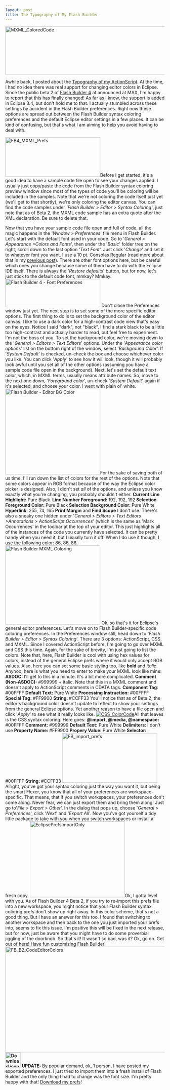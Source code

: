 ```yaml
---
layout: post
title: The Typography of My Flash Builder
---
```


<p><a href="/images/MXML_ColoredCode.png"><img title="MXML_ColoredCode" src="/images/MXML_ColoredCode.png" alt="MXML_ColoredCode" width="511" height="152"/></a></p>
<p>Awhile back, I posted about the <a title="Commented Out - The Typography of My ActionScript" href="http://kevinsuttle.com/2009/06/30/the-typography-of-my-actionscript/">Typography of my ActionScript</a>. At the time, I had no idea there was real support for changing editor colors in Eclipse. Since the public beta 2 of <a title="Adobe Labs - Flash Builder 4" href="http://labs.adobe.com/technologies/flashbuilder4/">Flash Builder 4</a> at announced at MAX, I'm happy to report that this has finally changed! As far as I know, the support is added in Eclipse 3.4, but don't hold me to that. I actually stumbled across these settings by accident in the Flash Builder preferences. Right now these options are spread out between the Flash Builder syntax coloring preferences and the default Eclipse editor settings in a few places. It can be kind of confusing, but that's what I am aiming to help you avoid having to deal with. </p>
<p><a href="/images/FB4_MXML_Prefs.png"><img title="FB4_MXML_Prefs" src="/images/FB4_MXML_Prefs-300x125.png" alt="FB4_MXML_Prefs" width="300" height="125"/></a>Before I get started, it's a good idea to have a sample code file open to see your changes applied. I usually just copy/paste the code from the Flash Builder syntax coloring preview window since most of the types of code you'll be coloring will be included in the samples. Note that we're not coloring the code itself just yet (we'll get to that shortly), we're only coloring the editor canvas. You can find the code samples under <em>'Flash Builder &gt; Editor &gt; Syntax Coloring'</em>, just note that as of Beta 2, the MXML code sample has an extra quote after the XML declaration. Be sure to delete that.</p>

<p>Now that you have your sample code file open and full of code, all the magic happens in the '<em>Window &gt; Preferences</em>' file menu in Flash Builder. Let's start with the default font used in your code. Go to '<em>General &gt; Appearance &gt;Colors and Fonts</em>', then under the '<em>Basic</em>' folder tree on the right, scroll down to the last option '<em>Text Font</em>'. Just click '<em>Change</em>' and set it to whatever font you want. I use a 10 pt. Consolas Regular (read more about that in my <a title="Commented Out - The Typography of My ActionScript" href="http://kevinsuttle.com/2009/06/30/the-typography-of-my-actionscript/">previous post</a>). There are other font options here, but be careful which ones you change because some of them have to do with the Eclipse IDE itself. There is always the '<em>Restore defaults</em>' button, but for now, let's just stick to the default code font, mmkay? Mmkay. <a href="/images/FB_prefs_font.png"><img title="Flash Builder 4 - Font Preferences" src="/images/FB_prefs_font-300x89.png" alt="Flash Builder 4 - Font Preferences" width="300" height="89"/></a> Don't close the Preferences window just yet. The next step is to set some of the more specific editor options. The first thing to do is to set the background color of the editor canvas. I like to use a dark color for a high-contrast code view that's easy on the eyes. Notice I said "dark", not "black". I find a stark black to be a little too high-contrast and actually harder to read, but feel free to experiment. I'm not the boss of you. To set the background color, we're moving down to the '<em>General &gt; Editors &gt; Text Editors</em>' options. Under the '<em>Appearance color options</em>' list on the bottom right of the window, select '<em>Background Color</em>'. If '<em>System Default</em>' is checked, un-check the box and choose whichever color you like. You can click '<em>Apply</em>' to see how it will look, though it will probably look awful until you set all of the other options (assuming you have a sample code file open in the background). Next, let's set the default text color, which, in MXML terms, usually means attribute names. So, move to the next one down, '<em>Foreground color</em>', un-check '<em>System Default</em>' again if it's selected, and choose your color. I went with plain ol' white. <a href="/images/FB_prefs_BGColor.png"><img title="Flash Builder - Editor BG Color" src="/images/FB_prefs_BGColor-300x271.png" alt="Flash Builder - Editor BG Color" width="300" height="271"/></a>For the sake of saving both of us time, I'll run down the list of colors for the rest of the options. Note that some colors appear in RGB format because of the way the Eclipse color picker is designed. Also, I didn't set <em>all </em>of the options, and unless you know exactly what you're changing, you probably shouldn't either. <strong>Current Line Highlight:</strong> Pure Black.<strong> Line Number Foreground: </strong>192, 192, 192<strong> Selection Foreground Color: </strong>Pure Black<strong> Selection Background Color: </strong>Pure White<strong> Hyperlink</strong>: 255, 74, 165 <strong> Print Margin</strong> and <strong>Find Scope</strong> I don't use. There's also a sneaky one hidden under '<em>General &gt; Editors &gt; Text Editors &gt;Annotations &gt; ActionScript Occurrences</em>' (which is the same as 'Mark Occurrences' in the toolbar at the top of your editor. This just highlights all of the instances of the code you currently have selected. It can be pretty handy when you need it, but I usually turn it off. When I do use it though, I use the following color: 86, 86, 86. <a href="/images/FB_MXML_Coloring.png"><img title="Flash Builder MXML Coloring" src="/images/FB_MXML_Coloring-300x250.png" alt="Flash Builder MXML Coloring" width="300" height="250"/></a> Ok, so that's it for Eclipse's general editor preferences. Let's move on to Flash Builder-specific code coloring preferences. In the Preferences window still, head down to '<em>Flash Builder &gt; Editor &gt; Syntax Coloring</em>'. There are 3 options: ActionScript, CSS, and MXML. Since I covered ActionScript before, I'm going to go over MXML and CSS this time. Again, for the sake of brevity, I'm just going to list the colors. Note that, here, Flash Builder is cool with using hex values for colors, instead of the general Eclipse prefs where it would only accept RGB values. Also, here you can set some basic styling too, like <strong>bold </strong>and <em>italic</em>. Anyhoo, here is what you need to enter to make your MXML look like mine: <strong>ASDOC: </strong>I'll get to this in a minute. It's a bit more complicated. <strong>Comment (Non-ASDOC):</strong> #999999 + italic. Note that this in a MXML comment and doesn't apply to ActionScript comments in CDATA tags. <strong>Component Tag</strong>: #00FFFF <strong>Default Text:</strong> Pure White <strong>Processing Instruction<strong>:</strong></strong> #00FFFF <strong>Special Tag:</strong> #FF9900 <strong>String: </strong>#CCFF33 You'll notice that as of Beta 2, the editor's background color doesn't update to reflect to show your settings from the general Eclipse options. Yet another reason to have a file open and click '<em>Apply</em>' to see what it really looks like. <a href="/images/CSS_ColorCode.png"><img title="CSS_ColorCode" src="/images/CSS_ColorCode.png" alt="CSS_ColorCode"/></a>All that leaves is the CSS syntax coloring. Here goes: <strong>@import, @media, @namespace:</strong> #00FFFF <strong>Comment<strong>:</strong></strong> #999999 <strong>Default Text:</strong> Pure White <strong>Delimiters: </strong>I don't use <strong>Property Name: </strong>#FF9900 <strong>Propery Value: </strong>Pure White <strong>Selector:</strong> #00FFFF <strong>String: </strong>#CCFF33 <a href="/images/FB_import_prefs.png"><img title="FB_import_prefs" src="/images/FB_import_prefs-300x157.png" alt="FB_import_prefs" width="300" height="157"/></a> Alright, you've got your syntax coloring just the way you want it, but being the smart Flexer, you know that all of your preferences are workspace-specific. That means, that if you switch workspaces, your preferences don't come along. Never fear, we can just export them and bring them along! Just go to'<em>File &gt; Export &gt; Other</em>'. In the dialog that pops up, choose '<em>General &gt; Preferences</em>', click '<em>Next</em>' and '<em>Export All</em>'. Now you've got yourself a tidy little package to take with you when you switch workspaces or install a fresh copy. <a href="/images/EclipsePrefsImportOnly.png"><img title="EclipsePrefsImportOnly" src="/images/EclipsePrefsImportOnly-300x240.png" alt="EclipsePrefsImportOnly" width="300" height="240"/></a>Ok, I gotta level with you. As of Flash Builder 4 Beta 2, if you try to re-import this prefs file into a new workspace, you might notice that your Flash Builder syntax coloring prefs don't show up right away. In this color scheme, that's not a good thing. But I have an answer for this too. I found that switching to another workspace and then back to the one you just imported your prefs into, seems to fix this issue. I'm positive this will be fixed in the next release, but for now, just be aware that you might have to do some proverbial jiggling of the doorknob. So that's it! It wasn't so bad, was it? Ok, go on. Get out of here! Have fun customizing Flash Builder! <a href="/images/FB_B2_CodeEditorColors.png"><img title="FB_B2_CodeEditorColors" src="/images/FB_B2_CodeEditorColors.png" alt="FB_B2_CodeEditorColors" width="515" height="334"/></a> <strong><a href="http://kevinsuttle.com/files/SuttleEclipse.zip"><img title="Download resources" src="/images/box_download_48.png" alt="Download icon" width="48" height="48"/></a></strong> <strong>UPDATE:</strong> By popular demand, ok, 1 person, I have posted my exported preferences. I just tried to import them into a fresh install of Flash Builder and the only thing I had to change was the font size. I'm pretty happy with that! <a title="My Flash Builder Preferences" href="http://kevinsuttle.com/files/SuttleEclipse.zip">Download my prefs</a>!</p>